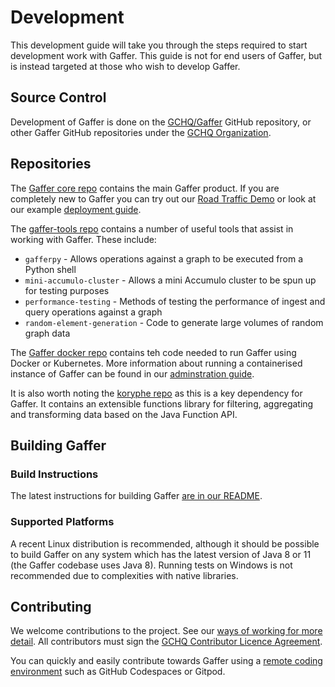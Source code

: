 # Development

This development guide will take you through the steps required to start development work with Gaffer.
This guide is not for end users of Gaffer, but is instead targeted at those who wish to develop Gaffer.

## Source Control

Development of Gaffer is done on the
[GCHQ/Gaffer](https://github.com/gchq/Gaffer) GitHub repository, or other Gaffer
GitHub repositories under the [GCHQ
Organization](https://github.com/orgs/gchq/repositories).

## Repositories

The [Gaffer core repo](https://github.com/gchq/Gaffer) contains the main Gaffer product. 
If you are completely new to Gaffer you can try out our [Road Traffic Demo](https://github.com/gchq/Gaffer/blob/master/example/road-traffic/README.md) or look at our example [deployment guide](../development-guide/example-deployment/project-setup.md).

The [gaffer-tools repo](https://github.com/gchq/gaffer-tools) contains a number of useful tools that assist in working with Gaffer. 
These include:

- `gafferpy` - Allows operations against a graph to be executed from a Python shell
- `mini-accumulo-cluster` - Allows a mini Accumulo cluster to be spun up for testing purposes
- `performance-testing` - Methods of testing the performance of ingest and query operations against a graph
- `random-element-generation` - Code to generate large volumes of random graph data

The [Gaffer docker repo](https://github.com/gchq/gaffer-docker) contains teh code needed to run Gaffer using Docker or Kubernetes. 
More information about running a containerised instance of Gaffer can be found in our [adminstration guide](../administration-guide/introduction.md).

It is also worth noting the [koryphe repo](https://github.com/gchq/koryphe) as this is a key dependency for Gaffer.
It contains an extensible functions library for filtering, aggregating and transforming data based on the Java Function API. 

## Building Gaffer

### Build Instructions

The latest instructions for building Gaffer [are in our
README](https://github.com/gchq/Gaffer/blob/develop/README.md#building-and-deploying).

### Supported Platforms

A recent Linux distribution is recommended, although it should be possible to
build Gaffer on any system which has the latest version of Java 8 or 11 (the
Gaffer codebase uses Java 8). Running tests on Windows is not recommended due to
complexities with native libraries.

## Contributing

We welcome contributions to the project. See our [ways of working for more
detail](ways-of-working.md). All contributors must sign the [GCHQ Contributor
Licence Agreement](https://cla-assistant.io/gchq/Gaffer).

You can quickly and easily contribute towards Gaffer using a [remote coding
environment](remote-coding-environments.md) such as GitHub Codespaces or Gitpod.